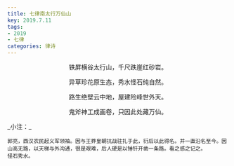 ```yaml
---
title: 七律南太行万仙山
key: 2019.7.11
tags: 
- 2019
- 七律
categories: 律诗
---
```


<p align="center">铁屏横谷太行山，千尺跌崖红砂岩。
</p>
<p align="center">异草珍花原生态，秀水怪石纯自然。
</p>
<p align="center">路生绝壁云中地，屋建险峰世外天。
</p>
<p align="center">鬼斧神工成画卷，只因此处藏万仙。
</p>
_小注：_

```
郭亮，西汉农民起义军领袖。因与王莽皇朝抗战驻扎于此，衍后以此得名。并一直沿名至今。因山高无路，以天梯与外沟通，很是艰难，后人硬是以锤钎开凿一条路。看之感之记之。
怪石秀水。
```